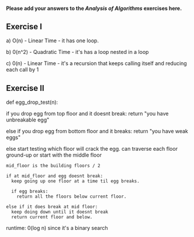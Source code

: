 #### Please add your answers to the ***Analysis of  Algorithms*** exercises here.

## Exercise I

a) O(n) - Linear Time - it has one loop.


b) 0(n^2) - Quadratic Time - it's has a loop nested in a loop


c) 0(n) - Linear Time - it's a recursion that keeps calling itself and reducing each call by 1

## Exercise II

def egg_drop_test(n):

  if you drop egg from top floor and it doesnt break:
    return "you have unbreakable egg"

  else if you drop egg from bottom floor and it breaks:
    return "you have weak eggs"

  else start testing which floor will crack the egg.
    can traverse each floor ground-up or start with the middle floor

    mid_floor is the building floors / 2

    if at mid_floor and egg doesnt break:
      keep going up one floor at a time til egg breaks.

      if egg breaks:
        return all the floors below current floor.
    
    else if it does break at mid floor:
      keep doing down until it doesnt break
      return current floor and below. 

runtime: 0(log n) since it's a binary search